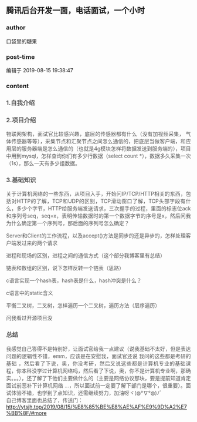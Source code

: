 ## 腾讯后台开发一面，电话面试，一个小时
### author 
口袋里的糖果
### post-time 

编辑于  2019-08-15 19:38:47
### content 
<div class="post-topic-des nc-post-content">
 <div>
  <h3 style="color: rgb(85,85,85);text-align: justify;">
   1.自我介绍
  </h3>
 </div>
 <div>
  <h3 style="color: rgb(85,85,85);text-align: justify;">
   <a href="http://ytsjh.top/2019/08/15/%E8%85%BE%E8%AE%AF%E9%9D%A2%E7%BB%8F/#%E9%A1%B9%E7%9B%AE%E4%BB%8B%E7%BB%8D" target="_blank">
   </a>
   2.项目介绍
  </h3>
  <p style="color: rgb(85,85,85);text-align: justify;">
   物联网架构，面试官比较感兴趣，底层的传感器都有什么（没有加视频采集， 气体传感器等等），采集节点和汇聚节点之间怎么通信的，把底层当做客户端，和应用层的服务器端是怎么通信的（也就是4g模块怎样将数据发送到服务端的），项目中用到mysql，怎样查询你们有多少行数据（select count *），数据多久采集一次（1s），那么一天有多少组数据。
  </p>
  <h3 style="color: rgb(85,85,85);text-align: justify;">
   <a href="http://ytsjh.top/2019/08/15/%E8%85%BE%E8%AE%AF%E9%9D%A2%E7%BB%8F/#%E5%9F%BA%E7%A1%80%E7%9F%A5%E8%AF%86" target="_blank">
   </a>
   3.基础知识
  </h3>
  <p style="color: rgb(85,85,85);text-align: justify;">
   关于计算机网络的一些东西，从项目入手，开始问IP/TCP/HTTP相关的东西，包括对HTTP的了解，TCP和UDP的区别，TCP滑动窗口了解，TCP头部字段有什么，多少个字节，HTTP给服务端发送请求，三次握手的过程，里面的标志位ack和序列号seq，seq=x，表明传输数据时的第一个数据字节的序号是x，然后问我为什么确定第一个序列号，那后面的序列号怎么确定？
  </p>
  <p style="color: rgb(85,85,85);text-align: justify;">
   Server和Client的工作流程，以及accept()方法是同步的还是异步的，怎样处理客户端发过来的两个请求
  </p>
  <p style="color: rgb(85,85,85);text-align: justify;">
   进程和现场的区别，进程之间的通信方式（这个部分我博客里有总结）
  </p>
  <p style="color: rgb(85,85,85);text-align: justify;">
   链表和数组的区别，说下怎样反转一个链表（思路）
  </p>
  <div style="color: rgb(85,85,85);text-align: justify;">
   c语言实现一个hash表，hash表是什么，hash冲突是什么？
  </div>
  <p style="color: rgb(85,85,85);text-align: justify;">
   c语言中的static含义
  </p>
  <p style="color: rgb(85,85,85);text-align: justify;">
   平衡二叉树，二叉树，怎样遍历一个二叉树，遍历方法（层序遍历）
  </p>
  <p style="color: rgb(85,85,85);text-align: justify;">
   问我看过开源项目没
  </p>
  <h3 style="color: rgb(85,85,85);text-align: justify;">
   <a href="http://ytsjh.top/2019/08/15/%E8%85%BE%E8%AE%AF%E9%9D%A2%E7%BB%8F/#%E6%80%BB%E7%BB%93" target="_blank">
   </a>
   总结
  </h3>
  <div style="color: rgb(85,85,85);text-align: justify;">
   我感觉自己答得不是特别好，让面试官给我一点建议（说我基础不太好，但是表达问题的逻辑性不错，emm，应该是在安慰我，面试官还说
   <span style="color: rgb(85,85,85);">
    我问的这些都是考研的基础
   </span>
   ，然后看了下说，奥，你没考研，然后又说这些都是计算机专业的基础课程，你本科没学过计算机网络吗，然后看了下说，奥，你不是计算机专业啊，那确实。。。），还了解了下他们主要做什么的（主要是网络协议那块，要是提前知道肯定面试前恶补下计算机网络 …，所以面试前一定要了解下部门是哪个，很重要）。面试体验不错，也学到了点知识，还需继续努力，加油呀ヾ(◍°∇°◍)ﾉﾞ
  </div>
  <div style="color: rgb(85,85,85);text-align: justify;">
   自己博客里面也总结了，传送门：
  </div>
  <div style="color: rgb(85,85,85);text-align: justify;">
   <a href="http://ytsjh.top/2019/08/15/%E8%85%BE%E8%AE%AF%E9%9D%A2%E7%BB%8F/#more" target="_blank">
    http://ytsjh.top/2019/08/15/%E8%85%BE%E8%AE%AF%E9%9D%A2%E7%BB%8F/#more
   </a>
  </div>
  <br/>
 </div>
</div>
